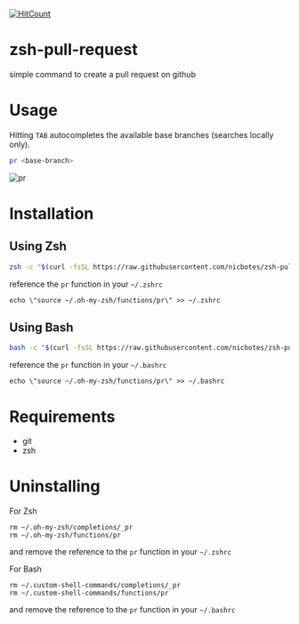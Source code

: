 [![HitCount](http://hits.dwyl.io/nicbotes/zsh-pull-request.svg)](http://hits.dwyl.io/nicbotes/zsh-pull-request)

# zsh-pull-request
simple command to create a pull request on github

# Usage

Hitting `TAB` autocompletes the available base branches (searches locally only).

```bash
pr <base-branch>
```

![pr](https://user-images.githubusercontent.com/3964065/43251340-ed89d10e-90bf-11e8-98b8-e456fe497e78.gif)

# Installation

## Using Zsh

```bash
zsh -c "$(curl -fsSL https://raw.githubusercontent.com/nicbotes/zsh-pull-request/master/install.sh)"
```
reference the `pr` function in your `~/.zshrc`

```
echo \"source ~/.oh-my-zsh/functions/pr\" >> ~/.zshrc
```

## Using Bash

```bash
bash -c "$(curl -fsSL https://raw.githubusercontent.com/nicbotes/zsh-pull-request/master/bash-install.sh)"
```
reference the `pr` function in your `~/.bashrc`

```
echo \"source ~/.oh-my-zsh/functions/pr\" >> ~/.bashrc
```

# Requirements

- git
- zsh

# Uninstalling

For Zsh
```
rm ~/.oh-my-zsh/completions/_pr
rm ~/.oh-my-zsh/functions/pr
```

and remove the reference to the `pr` function in your `~/.zshrc`

For Bash
```
rm ~/.custom-shell-commands/completions/_pr
rm ~/.custom-shell-commands/functions/pr
```

and remove the reference to the `pr` function in your `~/.bashrc`
